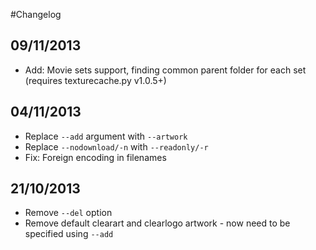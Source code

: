 
#Changelog

## 09/11/2013
* Add: Movie sets support, finding common parent folder for each set (requires texturecache.py v1.0.5+)

## 04/11/2013
* Replace `--add` argument with `--artwork`
* Replace `--nodownload/-n` with `--readonly/-r`
* Fix: Foreign encoding in filenames

## 21/10/2013
* Remove `--del` option
* Remove default clearart and clearlogo artwork - now need to be specified using `--add`
